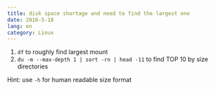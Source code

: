 ```yaml
---
title: disk space shortage and need to find the largest one
date: 2016-5-18
lang: en
category: Linux
---
```


1. `df` to roughly find largest mount
2. `du -m --max-depth 1 | sort -rn | head -11` to find TOP 10 by size directories

Hint: use `-h` for human readable size format

